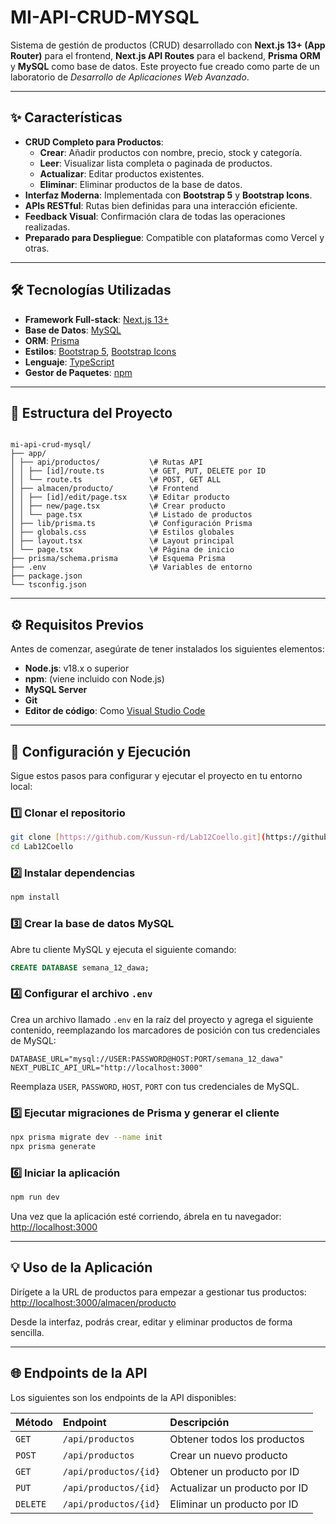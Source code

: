# MI-API-CRUD-MYSQL
Sistema de gestión de productos (CRUD) desarrollado con **Next.js 13+ (App Router)** para el frontend, **Next.js API Routes** para el backend, **Prisma ORM** y **MySQL** como base de datos. Este proyecto fue creado como parte de un laboratorio de *Desarrollo de Aplicaciones Web Avanzado*.

---

## ✨ Características

-   **CRUD Completo para Productos**:
    -   **Crear**: Añadir productos con nombre, precio, stock y categoría.
    -   **Leer**: Visualizar lista completa o paginada de productos.
    -   **Actualizar**: Editar productos existentes.
    -   **Eliminar**: Eliminar productos de la base de datos.
-   **Interfaz Moderna**: Implementada con **Bootstrap 5** y **Bootstrap Icons**.
-   **APIs RESTful**: Rutas bien definidas para una interacción eficiente.
-   **Feedback Visual**: Confirmación clara de todas las operaciones realizadas.
-   **Preparado para Despliegue**: Compatible con plataformas como Vercel y otras.

---

## 🛠️ Tecnologías Utilizadas

-   **Framework Full-stack**: [Next.js 13+](https://nextjs.org/)
-   **Base de Datos**: [MySQL](https://www.mysql.com/)
-   **ORM**: [Prisma](https://www.prisma.io/)
-   **Estilos**: [Bootstrap 5](https://getbootstrap.com/), [Bootstrap Icons](https://icons.getbootstrap.com/)
-   **Lenguaje**: [TypeScript](https://www.typescriptlang.org/)
-   **Gestor de Paquetes**: [npm](https://www.npmjs.com/)

---

## 📂 Estructura del Proyecto

```

mi-api-crud-mysql/
├── app/
│ ├── api/productos/           \# Rutas API
│ │ ├── [id]/route.ts          \# GET, PUT, DELETE por ID
│ │ └── route.ts               \# POST, GET ALL
│ ├── almacen/producto/        \# Frontend
│ │ ├── [id]/edit/page.tsx     \# Editar producto
│ │ ├── new/page.tsx           \# Crear producto
│ │ └── page.tsx               \# Listado de productos
│ ├── lib/prisma.ts            \# Configuración Prisma
│ ├── globals.css              \# Estilos globales
│ ├── layout.tsx               \# Layout principal
│ └── page.tsx                 \# Página de inicio
├── prisma/schema.prisma       \# Esquema Prisma
├── .env                       \# Variables de entorno
├── package.json
└── tsconfig.json

````

---

## ⚙️ Requisitos Previos

Antes de comenzar, asegúrate de tener instalados los siguientes elementos:

-   **Node.js**: v18.x o superior
-   **npm**: (viene incluido con Node.js)
-   **MySQL Server**
-   **Git**
-   **Editor de código**: Como [Visual Studio Code](https://code.visualstudio.com/)

---

## 🚀 Configuración y Ejecución

Sigue estos pasos para configurar y ejecutar el proyecto en tu entorno local:

### 1️⃣ Clonar el repositorio

```bash
git clone [https://github.com/Kussun-rd/Lab12Coello.git](https://github.com/Kussun-rd/Lab12Coello.git)
cd Lab12Coello
````

### 2️⃣ Instalar dependencias

```bash
npm install
```

### 3️⃣ Crear la base de datos MySQL

Abre tu cliente MySQL y ejecuta el siguiente comando:

```sql
CREATE DATABASE semana_12_dawa;
```

### 4️⃣ Configurar el archivo `.env`

Crea un archivo llamado `.env` en la raíz del proyecto y agrega el siguiente contenido, reemplazando los marcadores de posición con tus credenciales de MySQL:

```env
DATABASE_URL="mysql://USER:PASSWORD@HOST:PORT/semana_12_dawa"
NEXT_PUBLIC_API_URL="http://localhost:3000"
```

Reemplaza `USER`, `PASSWORD`, `HOST`, `PORT` con tus credenciales de MySQL.

### 5️⃣ Ejecutar migraciones de Prisma y generar el cliente

```bash
npx prisma migrate dev --name init
npx prisma generate
```

### 6️⃣ Iniciar la aplicación

```bash
npm run dev
```

Una vez que la aplicación esté corriendo, ábrela en tu navegador: [http://localhost:3000](https://www.google.com/search?q=http://localhost:3000)

-----

## 💡 Uso de la Aplicación

Dirígete a la URL de productos para empezar a gestionar tus productos: [http://localhost:3000/almacen/producto](https://www.google.com/search?q=http://localhost:3000/almacen/producto)

Desde la interfaz, podrás crear, editar y eliminar productos de forma sencilla.

-----

## 🌐 Endpoints de la API

Los siguientes son los endpoints de la API disponibles:

| Método | Endpoint                | Descripción                   |
| :----- | :---------------------- | :---------------------------- |
| `GET`  | `/api/productos`        | Obtener todos los productos   |
| `POST` | `/api/productos`        | Crear un nuevo producto       |
| `GET`  | `/api/productos/{id}`   | Obtener un producto por ID    |
| `PUT`  | `/api/productos/{id}`   | Actualizar un producto por ID |
| `DELETE` | `/api/productos/{id}` | Eliminar un producto por ID   |

```
